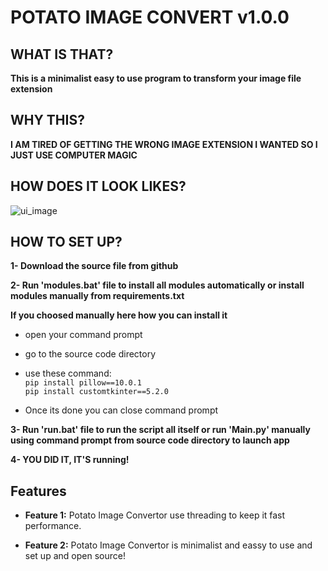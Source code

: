 # POTATO IMAGE CONVERT v1.0.0

## WHAT IS THAT?
**This is a minimalist easy to use program to transform your image file extension**

## WHY THIS?
**I AM TIRED OF GETTING THE WRONG IMAGE EXTENSION I WANTED SO I JUST USE COMPUTER MAGIC**

## HOW DOES IT LOOK LIKES?

![ui_image](https://github.com/Potatooff/Image-Convertor/assets/112786274/8ff4d0bd-13e4-435e-9b0a-a56950276b71)

## HOW TO SET UP?
**1- Download the source file from github**

**2- Run 'modules.bat' file to install all modules automatically or install modules manually from requirements.txt**

  **If you choosed manually here how you can install it**
  
  - open your command prompt

  - go to the source code directory
  - use these command:  
        ```pip install pillow==10.0.1```  
        ```pip install customtkinter==5.2.0```


  - Once its done you can close command prompt

**3- Run 'run.bat' file to run the script all itself or run 'Main.py' manually using command prompt from source code directory to launch app**

**4- YOU DID IT, IT'S running!**

## Features

- **Feature 1:** Potato Image Convertor use threading to keep it fast performance.

- **Feature 2:** Potato Image Convertor is minimalist and eassy to use and set up and open source!
